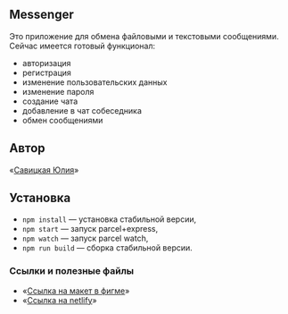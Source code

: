 ## Messenger

Это приложение для обмена файловыми и текстовыми сообщениями.
Сейчас имеется готовый функционал:

- авторизация
- регистрация
- изменение пользовательских данных
- изменение пароля
- создание чата
- добавление в чат собеседника
- обмен сообщениями

## Автор

«[Савицкая Юлия](https://github.com/uliasavi)»

## Установка

- `npm install` — установка стабильной версии,
- `npm start` — запуск parcel+express,
- `npm watch` — запуск parcel watch,
- `npm run build` — сборка стабильной версии.

### **Ссылки и полезные файлы**

- «[Ссылка на макет в фигме](https://www.figma.com/file/6ZMe50lFmKfFw7q0bdzsnU/Untitled?node-id=0%3A1)»
- «[Ссылка на netlify](https://statuesque-banoffee-327310.netlify.app)»
